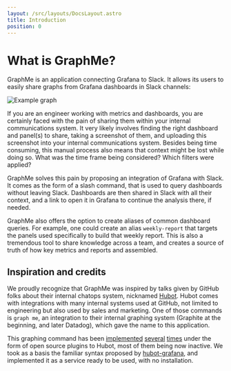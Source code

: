 ```yaml
---
layout: /src/layouts/DocsLayout.astro
title: Introduction
position: 0
---
```


# What is GraphMe?
 
GraphMe is an application connecting Grafana to Slack.
It allows its users to easily share graphs from Grafana dashboards in Slack channels:

![Example graph](/images/screenshot.png)

If you are an engineer working with metrics and dashboards, you are certainly faced with the pain of sharing them within your internal communications system.
It very likely involves finding the right dashboard and panel(s) to share, taking a screenshot of them, and uploading this screenshot into your internal communications system.
Besides being time consuming, this manual process also means that context might be lost while doing so.
What was the time frame being considered? Which filters were applied?

GraphMe solves this pain by proposing an integration of Grafana with Slack.
It comes as the form of a slash command, that is used to query dashboards without leaving Slack.
Dashboards are then shared in Slack with all their context, and a link to open it in Grafana to continue the analysis there, if needed.

GraphMe also offers the option to create aliases of common dashboard queries.
For example, one could create an alias `weekly-report` that targets the panels used specifically to build that weekly report.
This is also a tremendous tool to share knowledge across a team, and creates a source of truth of how key metrics and reports and assembled.

## Inspiration and credits

We proudly recognize that GraphMe was inspired by talks given by GitHub folks about their internal chatops system, nicknamed [Hubot](https://hubot.github.com/).
Hubot comes with integrations with many internal systems used at GitHub, not limited to engineering but also used by sales and marketing.
One of those commands is `graph me`, an integration to their internal graphing system (Graphite at the beginning, and later Datadog), which gave the name to this application.

This graphing command has been [implemented](https://github.com/stephenyeargin/hubot-grafana) [several](https://github.com/github/hubot-scripts/blob/master/src/scripts/graphite.coffee) [times](https://github.com/rick/hubot-graphme) under the form of open source plugins to Hubot, most of them being now inactive.
We took as a basis the familiar syntax proposed by [hubot-grafana](https://github.com/stephenyeargin/hubot-grafana), and implemented it as a service ready to be used, with no installation.